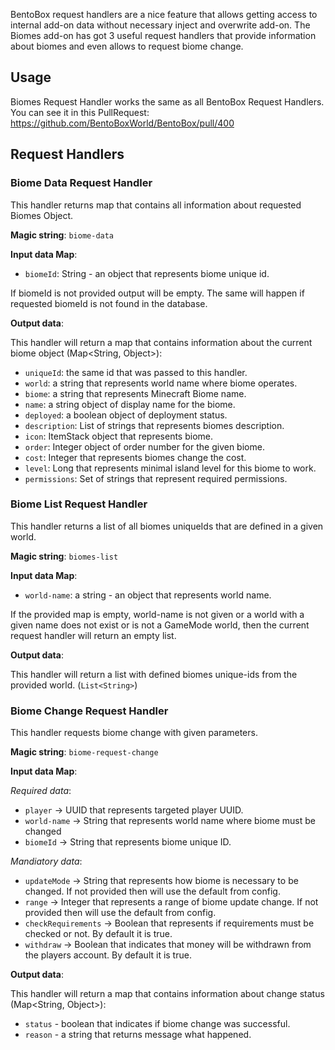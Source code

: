 BentoBox request handlers are a nice feature that allows getting access to internal add-on data without necessary inject and overwrite add-on. The Biomes add-on has got 3 useful request handlers that provide information about biomes and even allows to request biome change.

## Usage
Biomes Request Handler works the same as all BentoBox Request Handlers. You can see it in this PullRequest: https://github.com/BentoBoxWorld/BentoBox/pull/400

## Request Handlers

### Biome Data Request Handler
This handler returns map that contains all information about requested Biomes Object.

**Magic string**: `biome-data`

**Input data Map**: 
* `biomeId`: String - an object that represents biome unique id.

If biomeId is not provided output will be empty. The same will happen if requested biomeId is not found in the database.

**Output data**: 

This handler will return a map that contains information about the current biome object (Map<String, Object>):
- `uniqueId`: the same id that was passed to this handler.
- `world`: a string that represents world name where biome operates.
- `biome`: a string that represents Minecraft Biome name.
- `name`: a string object of display name for the biome.
- `deployed`: a boolean object of deployment status.
- `description`: List of strings that represents biomes description.
- `icon`: ItemStack object that represents biome.
- `order`: Integer object of order number for the given biome.
- `cost`: Integer that represents biomes change the cost.
- `level`: Long that represents minimal island level for this biome to work.
- `permissions`: Set of strings that represent required permissions.

### Biome List Request Handler
This handler returns a list of all biomes uniqueIds that are defined in a given world.

**Magic string**: 
`biomes-list`

**Input data Map**: 
* `world-name`: a string - an object that represents world name.

If the provided map is empty, world-name is not given or a world with a given name does not exist or is not a GameMode world, then the current request handler will return an empty list.

**Output data**: 

This handler will return a list with defined biomes unique-ids from the provided world. (`List<String>`)

### Biome Change Request Handler
This handler requests biome change with given parameters.

**Magic string**: `biome-request-change`

**Input data Map**: 

_Required data_:
- `player` -> UUID that represents targeted player UUID.
- `world-name` -> String that represents world name where biome must be changed
- `biomeId` -> String that represents biome unique ID.

_Mandiatory data_:
- `updateMode` -> String that represents how biome is necessary to be changed. If not provided then will use the default from config.
- `range` -> Integer that represents a range of biome update change. If not provided then will use the default from config.
- `checkRequirements` -> Boolean that represents if requirements must be checked or not. By default it is true.
- `withdraw` -> Boolean that indicates that money will be withdrawn from the players account. By default it is true.

**Output data**: 

This handler will return a map that contains information about change status (Map<String, Object>):
* `status` - boolean that indicates if biome change was successful.
* `reason` - a string that returns message what happened.

